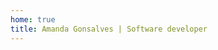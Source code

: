 ```yaml
---
home: true
title: Amanda Gonsalves | Software developer
---
```


<Header />
<Home title="Amanda Gonsalves" description="I’m a self-taught software developer based in Florianópolis, Brazil, and I’ve been working remotely since the start of my career. Since beginning my journey in 2020, I’ve focused on continuous learning and growth, taking on side projects to strengthen my skills. In 2021, I secured my first role as a developer, and since then, I’ve gained valuable hands-on experience working remotely on complex systems and integrations. Now, I am dedicated to deepening my expertise and contributing to innovative software solutions as I continue to build my career in the remote work environment." background="/assets/images/geometric.jpg" />
<About />
<Projects />
<Contact />
<Footer />